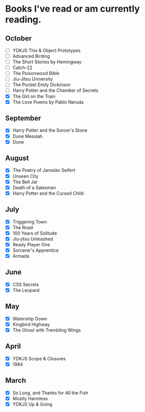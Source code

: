 # Books I've read or am currently reading.

## October

- [ ] YDKJS This & Object Prototypes
- [ ] Advanced Birding
- [ ] The Short Stories by Hemingway
- [ ] Catch-22
- [ ] The Poisonwood Bible
- [ ] Jiu-Jitsu University
- [ ] The Pocket Emily Dickinson
- [ ] Harry Potter and the Chamber of Secrets
- [x] The Girl on the Train
- [x] The Love Poems by Pablo Neruda

## September

- [x] Harry Potter and the Sorcer's Stone
- [x] Dune Messiah
- [x] Dune

## August

- [x] The Poetry of Jaroslav Seifert
- [x] Unseen City
- [x] The Bell Jar
- [x] Death of a Salesman
- [x] Harry Potter and the Cursed Child

## July

- [x] Triggering Town
- [x] The Road
- [x] 100 Years of Solitude
- [x] Jiu-jitsu Unleashed
- [x] Ready Player One
- [x] Sorcerer's Apprentice
- [x] Armada

## June

- [x] CSS Secrets
- [x] The Leopard

## May

- [x] Watership Down
- [x] Kingbird Highway
- [x] The Ghost with Trembling Wings

## April

- [x] YDKJS Scope & Closures
- [x] 1984

## March

- [x] So Long, and Thanks for All the Fish
- [x] Mostly Harmless
- [x] YDKJS Up & Going